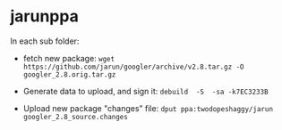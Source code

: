 # jarunppa

In each sub folder:

* fetch new package:
`wget https://github.com/jarun/googler/archive/v2.8.tar.gz -O googler_2.8.orig.tar.gz`

* Generate data to upload, and sign it:
`debuild  -S  -sa -k7EC3233B`

* Upload new package "changes" file:
`dput ppa:twodopeshaggy/jarun googler_2.8_source.changes`
